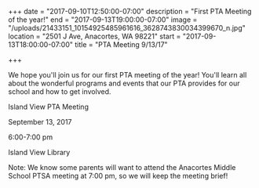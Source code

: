 +++
date = "2017-09-10T12:50:00-07:00"
description = "First PTA Meeting of the year!"
end = "2017-09-13T19:00:00-07:00"
image = "/uploads/21433151_10154925485961616_3628743830034399670_n.jpg"
location = "2501 J Ave, Anacortes, WA 98221"
start = "2017-09-13T18:00:00-07:00"
title = "PTA Meeting  9/13/17"

+++


We hope you'll join us for our first PTA meeting of the year! You'll learn all about the wonderful programs and events that our PTA provides for our school and how to get involved.

Island View PTA Meeting

September 13, 2017

6:00-7:00 pm

Island View Library

Note: We know some parents will want to attend the Anacortes Middle School PTSA meeting at 7:00 pm, so we will keep the meeting brief!